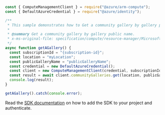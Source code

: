 ```javascript
const { ComputeManagementClient } = require("@azure/arm-compute");
const { DefaultAzureCredential } = require("@azure/identity");

/**
 * This sample demonstrates how to Get a community gallery by gallery public name.
 *
 * @summary Get a community gallery by gallery public name.
 * x-ms-original-file: specification/compute/resource-manager/Microsoft.Compute/stable/2021-07-01/examples/communityGallery/GetACommunityGallery.json
 */
async function getAGallery() {
  const subscriptionId = "{subscription-id}";
  const location = "myLocation";
  const publicGalleryName = "publicGalleryName";
  const credential = new DefaultAzureCredential();
  const client = new ComputeManagementClient(credential, subscriptionId);
  const result = await client.communityGalleries.get(location, publicGalleryName);
  console.log(result);
}

getAGallery().catch(console.error);
```

Read the [SDK documentation](https://github.com/Azure/azure-sdk-for-js/blob/%40azure%2Farm-compute_18.0.0/sdk/compute/arm-compute/README.md) on how to add the SDK to your project and authenticate.
